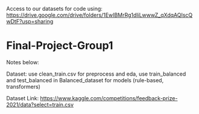 Access to our datasets for code using: https://drive.google.com/drive/folders/1EwIBMrRg1dliLwwwZ_qXdqAQIscQwDtF?usp=sharing

# Final-Project-Group1
Notes below:

Dataset: use clean_train.csv for preprocess and eda, use train_balanced and test_balanced in Balanced_dataset for models (rule-based, transformers)

Dataset Link: https://www.kaggle.com/competitions/feedback-prize-2021/data?select=train.csv
